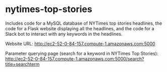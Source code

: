# nytimes-top-stories
Includes code for a MySQL database of NYTimes top stories headlines, the code for a Flask website displaying all the headlines, and the code for a Slack bot to interact with any keywords in the headlines. 

Website URL: http://ec2-52-0-84-157.compute-1.amazonaws.com:5000

Parameter querying page (search for a keyword in NYTimes Top Stories): http://ec2-52-0-84-157.compute-1.amazonaws.com:5000/search?title=searchterm

